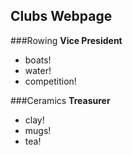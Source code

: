 ## Clubs Webpage

###Rowing
**Vice President**
- boats!
- water!
- competition!

###Ceramics
**Treasurer**
- clay!
- mugs!
- tea!
